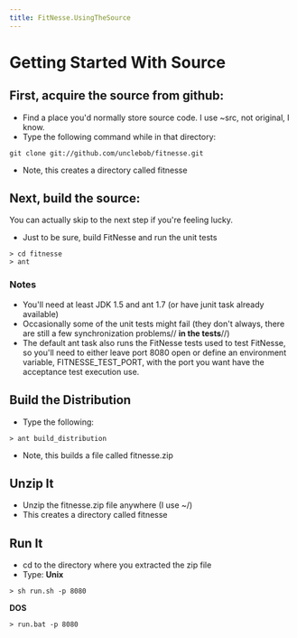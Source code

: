 ```yaml
---
title: FitNesse.UsingTheSource
---
```

# Getting Started With Source

## First, acquire the source from github:
* Find a place you'd normally store source code. I use ~src, not original, I know.
* Type the following command while in that directory:
```
git clone git://github.com/unclebob/fitnesse.git
```
* Note, this creates a directory called fitnesse

## Next, build the source:
You can actually skip to the next step if you're feeling lucky.
* Just to be sure, build FitNesse and run the unit tests
```
> cd fitnesse
> ant
```
### Notes
* You'll need at least JDK 1.5 and ant 1.7 (or have junit task already available)
* Occasionally some of the unit tests might fail (they don't always, there are still a few synchronization problems// **in the tests**//)
* The default ant task also runs the FitNesse tests used to test FitNesse, so you'll need to either leave port 8080 open or define an environment variable, FITNESSE_TEST_PORT, with the port you want have the acceptance test execution use.

## Build the Distribution
* Type the following:
```
> ant build_distribution
```
* Note, this builds a file called fitnesse<date>.zip

## Unzip It
* Unzip the fitnesse<date>.zip file anywhere (I use ~/)
* This creates a directory called fitnesse

## Run It
* cd to the directory where you extracted the zip file
* Type:
**Unix**
```
> sh run.sh -p 8080
```
**DOS**
```
> run.bat -p 8080
```
